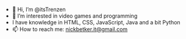 - 👋 Hi, I’m @itsTrenzen
- 👀 I’m interested in video games and programming
- I have knowledge in HTML, CSS, JavaScript, Java and a bit Python
- 📫 How to reach me: nickbetker.it@gmail.com

<!---
itsTrenzen/itsTrenzen is a ✨ special ✨ repository because its `README.md` (this file) appears on your GitHub profile.
You can click the Preview link to take a look at your changes.
--->
